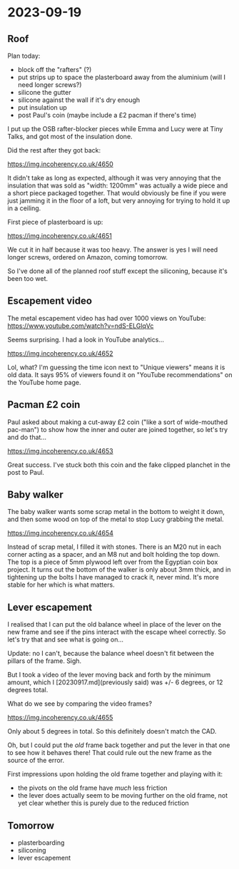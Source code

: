 # 2023-09-19

## Roof

Plan today:

* block off the "rafters" (?)
* put strips up to space the plasterboard away from the aluminium (will I need longer screws?)
* silicone the gutter
* silicone against the wall if it's dry enough
* put insulation up
* post Paul's coin (maybe include a £2 pacman if there's time)

I put up the OSB rafter-blocker pieces while Emma and Lucy were at Tiny Talks,
and got most of the insulation done.

Did the rest after they got back:

https://img.incoherency.co.uk/4650

It didn't take as long as expected, although it was very annoying that the insulation that was sold
as "width: 1200mm" was actually a wide piece and a short piece packaged together. That would obviously
be fine if you were just jamming it in the floor of a loft, but very annoying for trying to hold
it up in a ceiling.

First piece of plasterboard is up:

https://img.incoherency.co.uk/4651

We cut it in half because it was too heavy. The answer is yes I will need longer screws, ordered on Amazon,
coming tomorrow.

So I've done all of the planned roof stuff except the siliconing, because it's been too wet.

## Escapement video

The metal escapement video has had over 1000 views on YouTube: https://www.youtube.com/watch?v=ndS-ELGlqVc

Seems surprising. I had a look in YouTube analytics...

https://img.incoherency.co.uk/4652

Lol, what? I'm guessing the time icon next to "Unique viewers" means it is old data. It says
95% of viewers found it on "YouTube recommendations" on the YouTube home page.

## Pacman £2 coin

Paul asked about making a cut-away £2 coin ("like a sort of wide-mouthed pac-man") to show how
the inner and outer are joined together, so let's try and do that...

https://img.incoherency.co.uk/4653

Great success. I've stuck both this coin and the fake clipped planchet in the post to Paul.

## Baby walker

The baby walker wants some scrap metal in the bottom to weight it down, and then some wood on top
of the metal to stop Lucy grabbing the metal.

https://img.incoherency.co.uk/4654

Instead of scrap metal, I filled it with stones. There is an M20 nut in each corner acting as a spacer,
and an M8 nut and bolt holding the top down. The top is a piece of 5mm plywood left over from the
Egyptian coin box project. It turns out the bottom of the walker is only about 3mm thick, and in tightening
up the bolts I have managed to crack it, never mind. It's more stable for her which is what matters.

## Lever escapement

I realised that I can put the old balance wheel in place of the lever on the new frame and see if the
pins interact with the escape wheel correctly. So let's try that and see what is going on...

Update: no I can't, because the balance wheel doesn't fit between the pillars of the frame. Sigh.

But I took a video of the lever moving back and forth by the minimum amount, which I [20230917.md](previously said)
was +/- 6 degrees, or 12 degrees total.

What do we see by comparing the video frames?

https://img.incoherency.co.uk/4655

Only about 5 degrees in total. So this definitely doesn't match the CAD.

Oh, but I could put the *old* frame back together and put the lever in that one to see how it behaves there!
That could rule out the new frame as the source of the error.

First impressions upon holding the old frame together and playing with it:

* the pivots on the old frame have *much* less friction
* the lever does actually seem to be moving further on the old frame, not yet clear whether this is purely due to the reduced friction

## Tomorrow

* plasterboarding
* siliconing
* lever escapement
